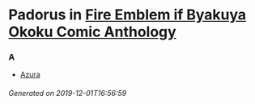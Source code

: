 # Padorus in [Fire Emblem if Byakuya Okoku Comic Anthology](https://myanimelist.net/manga/95507/Fire_Emblem_if_Byakuya_Okoku_Comic_Anthology)

### A
* [Azura](https://github.com/shadow578/Project-Padoru/blob/master/table-of-contents/characters/Azura.md)

###### Generated on 2019-12-01T16:56:59
